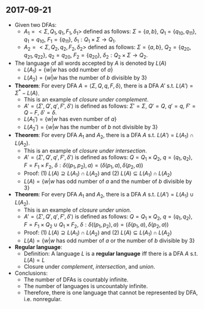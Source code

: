 ## 2017-09-21

- Given two DFAs:
	- $A_1 = <\Sigma, Q_1, q_1, F_1, \delta_1>$ defined as follows: $\Sigma = \{a,b\}$, $Q_1 = \{q_{10}, q_{11}\}$, $q_1 = q_{10}$, $F_1 = \{q_{11}\}$, $\delta_1:Q_1\times\Sigma\to Q_1$.
	- $A_2 = <\Sigma, Q_2, q_2, F_2, \delta_2>$ defined as follows: $\Sigma = \{a,b\}$, $Q_2 = \{q_{20}, q_{21}, q_{22}\}$, $q_2 = q_{20}$, $F_2 = \{q_{20}\}$, $\delta_2:Q_2\times\Sigma\to Q_2$.
- The language of all words accepted by $A$ is denoted by $L(A)$
	- $L(A_1) = \{w|w\text{ has odd number of }a\}$
	- $L(A_2) = \{w|w\text{ has the number of }b\text{ divisible by 3}\}$
- __Theorem__: For every DFA $A = ⟨\Sigma, Q, q, F, \delta⟩$, there is a DFA $A'$ s.t. $L(A') = \Sigma^*-L(A)$.
	- This is an example of _closure under complement_.
	- $A' = ⟨\Sigma', Q', q', F', \delta'⟩$ is defined as follows: $\Sigma' = \Sigma$, $Q' = Q$, $q' = q$, $F' = Q - F$, $\delta' = \delta$.
	- $L(A_1') = \{w|w\text{ has even number of }a\}$
	- $L(A_2') = \{w|w\text{ has the number of }b\text{ not divisible by 3}\}$
- __Theorem__: For every DFA $A_1$ and $A_2$, there is a DFA $A$ s.t. $L(A') =  L(A_1) \cap L(A_2)$.
	- This is an example of _closure under intersection_.
	- $A' = ⟨\Sigma', Q', q', F', \delta'⟩$ is defined as follows: $Q = Q_1\times Q_2$, $q = (q_1,q_2)$, $F = F_1\times F_2$, $\delta: \delta((p_1,p_2),a) = (\delta(p_1,a),\delta(p_2,a))$
	- Proof: (1) $L(A) \supseteq L(A_1) \cap L(A_2)$ and (2) $L(A) \subseteq  L(A_1) \cap L(A_2)$
	- $L(A) = \{w|w\text{ has odd number of }a\text{ and the number of }b\text{ divisible by 3}\}$
- __Theorem__: For every DFA $A_1$ and $A_2$, there is a DFA $A$ s.t. $L(A') =  L(A_1) \cup L(A_2)$.
	- This is an example of _closure under union_.
	- $A' = ⟨\Sigma', Q', q', F', \delta'⟩$ is defined as follows: $Q = Q_1\times Q_2$, $q = (q_1,q_2)$, $F = F_1\times Q_2 \cup Q_1\times F_2$, $\delta: \delta((p_1,p_2),a) = (\delta(p_1,a),\delta(p_2,a))$
	- Proof: (1) $L(A) \supseteq  L(A_1) \cap L(A_2)$ and (2) $L(A) \subseteq  L(A_1) \cap L(A_2)$
	- $L(A) = \{w|w\text{ has odd number of }a\text{ or the number of }b\text{ divisible by 3}\}$
- __Regular language__:
	- Definition: A language $L$ is a __regular language__ iff there is a DFA $A$ s.t. $L(A) = L$
	- Closure under _complement_, _intersection_, and _union_.
- Conclusions:
	- The number of DFAs is countably infinite.
	- The number of languages is uncountably infinite.
	- Therefore, there is one language that cannot be represented by DFA, i.e. nonregular.
